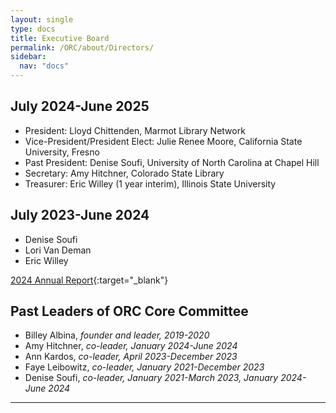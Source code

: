 ```yaml
---
layout: single
type: docs
title: Executive Board
permalink: /ORC/about/Directors/
sidebar:
  nav: "docs"
---
```


## July 2024-June 2025

* President: Lloyd Chittenden, Marmot Library Network
* Vice-President/President Elect: Julie Renee Moore, California State University, Fresno
* Past President: Denise Soufi, University of North Carolina at Chapel Hill 
* Secretary: Amy Hitchner, Colorado State Library
* Treasurer: Eric Willey (1 year interim), Illinois State University

## July 2023-June 2024

* Denise Soufi
* Lori Van Deman
* Eric Willey

[2024 Annual Report](https://drive.google.com/file/d/1Zlv4uY8tCdigCajlBgDmEvbp9twb8Mt2/view?usp=sharing){:target="_blank"}

## Past Leaders of ORC Core Committee

* Billey Albina, _founder and leader, 2019-2020_
* Amy Hitchner, _co-leader, January 2024-June 2024_
* Ann Kardos, _co-leader, April 2023-December 2023_
* Faye Leibowitz, _co-leader, January 2021-December 2023_
* Denise Soufi, _co-leader, January 2021-March 2023, January 2024-June 2024_

---
